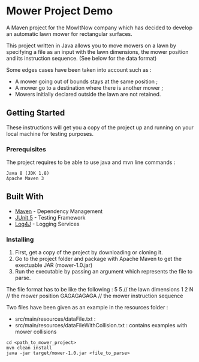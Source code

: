 # Mower Project Demo

A Maven project for the MowItNow company which has decided to develop an automatic lawn mower for rectangular surfaces.

This project written in Java allows you to move mowers on a lawn by specifying a file as an input with the lawn dimensions, 
the mower position and its instruction sequence. (See below for the data format)

Some edges cases have been taken into account such as :
- A mower going out of bounds stays at the same position ;
- A mower go to a destination where there is another mower ;
- Mowers initially declared outside the lawn are not retained.

## Getting Started

These instructions will get you a copy of the project up and running on your local machine for testing purposes.

### Prerequisites
The project requires to be able to use java and mvn line commands :
```
Java 8 (JDK 1.8)
Apache Maven 3 
```

## Built With

* [Maven](https://maven.apache.org/) - Dependency Management
* [JUnit 5](https://github.com/junit-team/junit5/) - Testing Framework
* [Log4J](https://github.com/apache/log4j) - Logging Services


### Installing

1) First, get a copy of the project by downloading or cloning it.
2) Go to the project folder and package with Apache Maven to get the exectuable JAR (mower-1.0.jar)
3) Run the executable by passing an argument which represents the file to parse.

The file format has to be like the following :
5 5   // the lawn dimensions
1 2 N // the mower position
GAGAGAGAGA // the mower instruction sequence

Two files have been given as an example in the resources folder :
- src/main/resources/dataFile.txt :
- src/main/resources/dataFileWithCollision.txt : contains examples with mower collisions
 
```
cd <path_to_mower_project> 
mvn clean install
java -jar target/mower-1.0.jar <file_to_parse>
```

